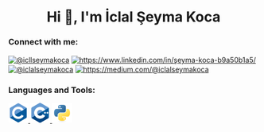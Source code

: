 <h1 align="center">Hi 👋, I'm İclal Şeyma Koca</h1>
<h3 align="left">Connect with me:</h3>
<p align="left">
<a href="https://twitter.com/@icllseymakoca" target="blank"><img align="center" src="https://raw.githubusercontent.com/rahuldkjain/github-profile-readme-generator/master/src/images/icons/Social/twitter.svg" alt="@icllseymakoca" height="30" width="40" /></a>
<a href="https://linkedin.com/in/https://www.linkedin.com/in/şeyma-koca-b9a50b1a5/" target="blank"><img align="center" src="https://raw.githubusercontent.com/rahuldkjain/github-profile-readme-generator/master/src/images/icons/Social/linked-in-alt.svg" alt="https://www.linkedin.com/in/şeyma-koca-b9a50b1a5/" height="30" width="40" /></a>
<a href="https://instagram.com/@iclalseymakoca" target="blank"><img align="center" src="https://raw.githubusercontent.com/rahuldkjain/github-profile-readme-generator/master/src/images/icons/Social/instagram.svg" alt="@iclalseymakoca" height="30" width="40" /></a>
<a href="https://medium.com/https://medium.com/@iclalseymakoca" target="blank"><img align="center" src="https://raw.githubusercontent.com/rahuldkjain/github-profile-readme-generator/master/src/images/icons/Social/medium.svg" alt="https://medium.com/@iclalseymakoca" height="30" width="40" /></a>
</p>

<h3 align="left">Languages and Tools:</h3>
<p align="left"> <a href="https://www.cprogramming.com/" target="_blank" rel="noreferrer"> <img src="https://raw.githubusercontent.com/devicons/devicon/master/icons/c/c-original.svg" alt="c" width="40" height="40"/> </a> <a href="https://www.w3schools.com/cpp/" target="_blank" rel="noreferrer"> <img src="https://raw.githubusercontent.com/devicons/devicon/master/icons/cplusplus/cplusplus-original.svg" alt="cplusplus" width="40" height="40"/> </a> <a href="https://www.python.org" target="_blank" rel="noreferrer"> <img src="https://raw.githubusercontent.com/devicons/devicon/master/icons/python/python-original.svg" alt="python" width="40" height="40"/> </a> </p>
